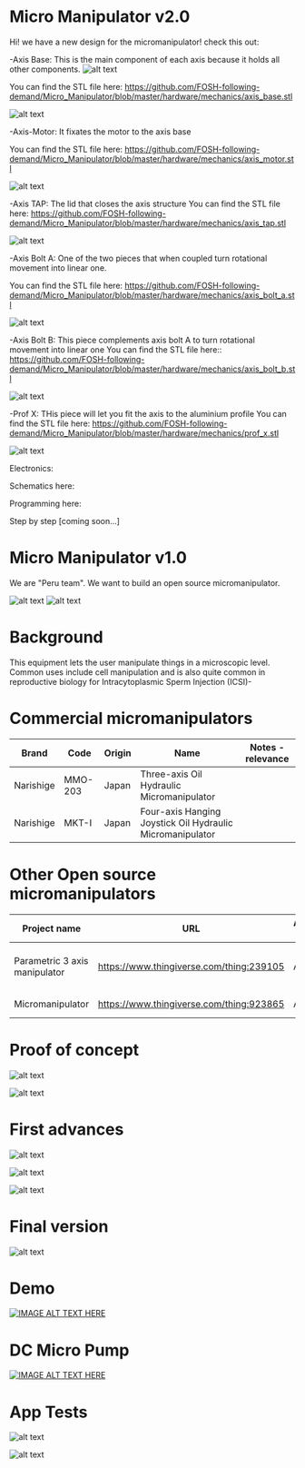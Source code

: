 # Micro Manipulator v2.0

Hi! we have a new design for the micromanipulator! check this out:



-Axis Base: This is the main component of each axis because it holds all other components.
![alt text](https://raw.githubusercontent.com/FOSH-following-demand/Micro_Manipulator/master/hardware/mechanics/r2.png)

You can find the STL file here: https://github.com/FOSH-following-demand/Micro_Manipulator/blob/master/hardware/mechanics/axis_base.stl

![alt text](https://raw.githubusercontent.com/FOSH-following-demand/Micro_Manipulator/master/hardware/mechanics/r1.png)

-Axis-Motor: It fixates the motor to the axis base

You can find the STL file here: https://github.com/FOSH-following-demand/Micro_Manipulator/blob/master/hardware/mechanics/axis_motor.stl

![alt text](https://raw.githubusercontent.com/FOSH-following-demand/Micro_Manipulator/master/hardware/mechanics/r3.png)


-Axis TAP: The lid that closes the axis structure
You can find the STL file here: https://github.com/FOSH-following-demand/Micro_Manipulator/blob/master/hardware/mechanics/axis_tap.stl

![alt text](https://raw.githubusercontent.com/FOSH-following-demand/Micro_Manipulator/master/hardware/mechanics/r4.png)

-Axis Bolt A: One of the two pieces that when coupled turn rotational movement into linear one. 

You can find the STL file here: https://github.com/FOSH-following-demand/Micro_Manipulator/blob/master/hardware/mechanics/axis_bolt_a.stl

![alt text](https://raw.githubusercontent.com/FOSH-following-demand/Micro_Manipulator/master/hardware/mechanics/r5.png)


-Axis Bolt B: This piece complements axis bolt A to turn rotational movement into linear one 
You can find the STL file here:: https://github.com/FOSH-following-demand/Micro_Manipulator/blob/master/hardware/mechanics/axis_bolt_b.stl

![alt text](https://raw.githubusercontent.com/FOSH-following-demand/Micro_Manipulator/master/hardware/mechanics/r6.png)

-Prof X: THis piece will let you fit the axis to the aluminium profile 
You can find the STL file here: https://github.com/FOSH-following-demand/Micro_Manipulator/blob/master/hardware/mechanics/prof_x.stl

![alt text](https://raw.githubusercontent.com/FOSH-following-demand/Micro_Manipulator/master/hardware/mechanics/r7.png)

Electronics:

Schematics here:


Programming here: 



Step by step [coming soon...]











# Micro Manipulator v1.0

We are "Peru team". We want to build an open source micromanipulator. 

![alt text](https://raw.githubusercontent.com/FOSH-following-demand/Micro_Manipulator/master/documentation/building/Figures/gif1.gif) ![alt text](https://raw.githubusercontent.com/FOSH-following-demand/Micro_Manipulator/master/documentation/building/Figures/gif2.gif)

# Background 
This equipment lets the user manipulate things in a microscopic level. Common uses include cell manipulation and is also quite common in reproductive biology for Intracytoplasmic Sperm Injection (ICSI)-

# Commercial micromanipulators
| Brand         | Code          |Origin             |  Name         | Notes - relevance | 
| ------------- | ------------- | ----------------- | -------------- | --------------    |
| Narishige     | MMO-203       | Japan             | Three-axis Oil Hydraulic Micromanipulator|   |
| Narishige     |   MKT-I       |   Japan           |    Four-axis Hanging Joystick Oil Hydraulic Micromanipulator|    |


# Other Open source micromanipulators
| Project name  | URL           | Active/Not active | Notes - relevance |
| ------------- | ------------- | ----------------- | -------------- |
| Parametric 3 axis manipulator | https://www.thingiverse.com/thing:239105 | Active |  Micromanipulator e.g. for use in a laboratory setting |
| Micromanipulator  | https://www.thingiverse.com/thing:923865 | Active |  3D printable 3 axis |



# Proof of concept

![alt text](https://raw.githubusercontent.com/FOSH-following-demand/Micro_Manipulator/master/documentation/First_Design.png)

![alt text](https://raw.githubusercontent.com/FOSH-following-demand/Micro_Manipulator/master/documentation/First_Design_2.png)



# First advances

![alt text](https://raw.githubusercontent.com/FOSH-following-demand/Micro_Manipulator/master/documentation/3%20ejes.jpg)

![alt text](https://raw.githubusercontent.com/FOSH-following-demand/Micro_Manipulator/master/documentation/1eje.jpg)

![alt text](https://raw.githubusercontent.com/FOSH-following-demand/Micro_Manipulator/master/documentation/1eje2.jpg)

# Final version

![alt text](https://raw.githubusercontent.com/FOSH-following-demand/Micro_Manipulator/master/documentation/building/Figures/Fig_Final_1.jpg)

# Demo

[![IMAGE ALT TEXT HERE](http://img.youtube.com/vi/eaM0OVvJmCg/0.jpg)](https://www.youtube.com/watch?v=eaM0OVvJmCg)


# DC Micro Pump 

[![IMAGE ALT TEXT HERE](http://img.youtube.com/vi/rROfGqbosEs/0.jpg)](https://www.youtube.com/watch?v=rROfGqbosEs)

# App Tests

![alt text](https://raw.githubusercontent.com/FOSH-following-demand/Micro_Manipulator/master/documentation/building/Figures/cam_mic.jpg)

![alt text](https://raw.githubusercontent.com/FOSH-following-demand/Micro_Manipulator/master/documentation/building/Figures/cam_mic2.jpg)


